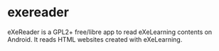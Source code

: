 # exereader
eXeReader is a GPL2+ free/libre app to read eXeLearning contents on Android. It reads HTML websites created with eXeLearning.
